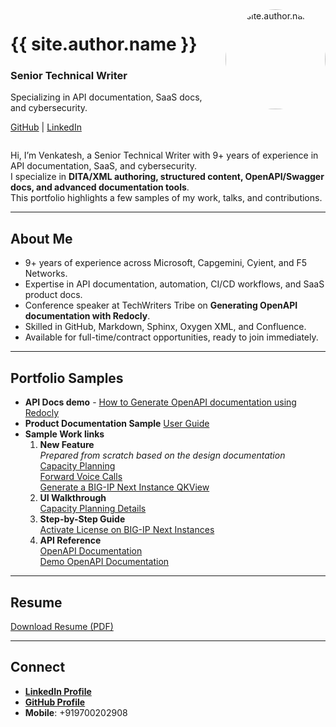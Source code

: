 <div style="display: flex; align-items: flex-start; justify-content: space-between;">

  <div style="flex: 1;">
    <h1>{{ site.author.name }}</h1>
    <h3>Senior Technical Writer</h3>
    <p>Specializing in API documentation, SaaS docs, and cybersecurity.</p>
    <p>
      <a href="{{ site.author.github }}">GitHub</a> | 
      <a href="{{ site.author.linkedin }}">LinkedIn</a>
    </p>
  </div>

  <div style="flex-shrink: 0; margin-left: 20px;">
    <img src="https://github.com/Venki309.png" alt="{{ site.author.name }}" width="160" style="border-radius:50%;" />
  </div>

</div>


Hi, I’m Venkatesh, a Senior Technical Writer with 9+ years of experience in API documentation, SaaS, and cybersecurity.  
I specialize in **DITA/XML authoring, structured content, OpenAPI/Swagger docs, and advanced documentation tools**.  
This portfolio highlights a few samples of my work, talks, and contributions.

---

## About Me
- 9+ years of experience across Microsoft, Capgemini, Cyient, and F5 Networks.
- Expertise in API documentation, automation, CI/CD workflows, and SaaS product docs.
- Conference speaker at TechWriters Tribe on **Generating OpenAPI documentation with Redocly**.
- Skilled in GitHub, Markdown, Sphinx, Oxygen XML, and Confluence.
- Available for full-time/contract opportunities, ready to join immediately.

---

## Portfolio Samples
- **API Docs demo** - [How to Generate OpenAPI documentation using Redocly](https://venki309.github.io/openapi/)
- **Product Documentation Sample**  [User Guide](https://venki-writer.gitbook.io/product-docs/1.-overview)
- **Sample Work links**
  1. **New Feature**  
     *Prepared from scratch based on the design documentation*  
      [Capacity Planning](https://www.ibm.com/docs/en/storage-insights?topic=pro-capacity-planning)  
      [Forward Voice Calls](https://learn.microsoft.com/en-us/dynamics365/customer-service/administer/voice-forward-calls)  
      [Generate a BIG-IP Next Instance QKView](https://clouddocs.f5.com/bigip-next/latest/support/qkview_generate_download_upload_to_ihealth.html)  
  2. **UI Walkthrough**  
     [Capacity Planning Details](https://www.ibm.com/docs/en/storage-insights?topic=planning-capacity-details)
  3. **Step-by-Step Guide**  
     [Activate License on BIG-IP Next Instances](https://clouddocs.f5.com/bigip-next/latest/use_cm/cm_license_bigip_next.html)
  4. **API Reference**  
     [OpenAPI Documentation](https://clouddocs.f5.com/products/bigip-next/mgmt-api/latest/ApiReferences/bigip_public_api_ref/r_openapi-next.html)  
     [Demo OpenAPI Documentation](https://venki309.github.io/openapi/unified-api.html)

---

## Resume
[Download Resume (PDF)](resume/Venkatesh_Resume.pdf)

---

## Connect
- [**LinkedIn Profile**](https://www.linkedin.com/in/duddupudi-venkatesh-3b676312a/)
- [**GitHub Profile**](https://github.com/Venki309)
- **Mobile**: +919700202908
